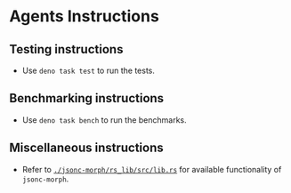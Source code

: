 # Agents Instructions

## Testing instructions

- Use `deno task test` to run the tests.

## Benchmarking instructions

- Use `deno task bench` to run the benchmarks.

## Miscellaneous instructions

- Refer to [`./jsonc-morph/rs_lib/src/lib.rs`](./jsonc-morph/rs_lib/src/lib.rs) for available functionality of `jsonc-morph`.
